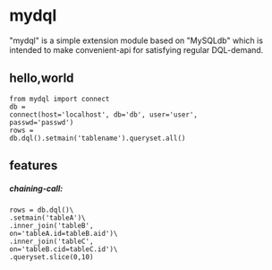 # mydql
"mydql" is a simple extension module based on "MySQLdb" which is intended to make convenient-api for satisfying regular DQL-demand.

## hello,world
<code>from mydql import connect</code><br>
<code>db = connect(host='localhost', db='db', user='user', passwd='passwd')</code><br>
<code>rows = db.dql().setmain('tablename').queryset.all()</code><br>
## features
##### chaining-call:
<code>rows = db.dql()\\</code><br>
<code>.setmain('tableA')\\</code><br>
<code>.inner_join('tableB', on='tableA.id=tableB.aid')\\</code><br>
<code>.inner_join('tableC', on='tableB.cid=tableC.id')\\</code><br>
<code>.queryset.slice(0,10)</code>
